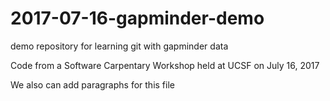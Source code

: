 # 2017-07-16-gapminder-demo
demo repository for learning git with gapminder data

Code from a Software Carpentary Workshop held at UCSF on July 16, 2017

We also can add paragraphs for this file
